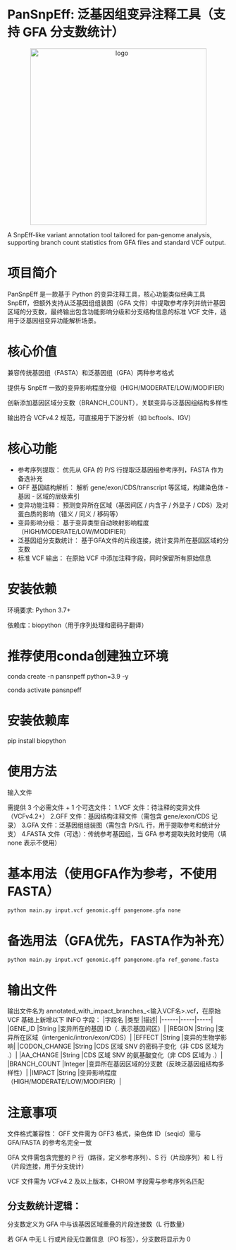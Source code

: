 # PanSnpEff: 泛基因组变异注释工具（支持 GFA 分支数统计）
<div align="center">
 <img width="400" height="400" alt="logo" src="https://github.com/user-attachments/assets/d6f00e15-4456-4924-9c7b-f61a108f90d8" />
</div>

A SnpEff-like variant annotation tool tailored for pan-genome analysis, supporting branch count statistics from GFA files and standard VCF output.
# 项目简介
PanSnpEff 是一款基于 Python 的变异注释工具，核心功能类似经典工具 SnpEff，但额外支持从泛基因组组装图（GFA 文件）中提取参考序列并统计基因区域的分支数，最终输出包含功能影响分级和分支结构信息的标准 VCF 文件，适用于泛基因组变异功能解析场景。
# 核心价值
兼容传统基因组（FASTA）和泛基因组（GFA）两种参考格式

提供与 SnpEff 一致的变异影响程度分级（HIGH/MODERATE/LOW/MODIFIER）

创新添加基因区域分支数（BRANCH_COUNT），关联变异与泛基因组结构多样性

输出符合 VCFv4.2 规范，可直接用于下游分析（如 bcftools、IGV）

# 核心功能
- 参考序列提取：	优先从 GFA 的 P/S 行提取泛基因组参考序列，FASTA 作为备选补充
- GFF 基因结构解析：	解析 gene/exon/CDS/transcript 等区域，构建染色体 - 基因 - 区域的层级索引
- 变异功能注释：	预测变异所在区域（基因间区 / 内含子 / 外显子 / CDS）及对蛋白质的影响（错义 / 同义 / 移码等）
- 变异影响分级：	基于变异类型自动映射影响程度（HIGH/MODERATE/LOW/MODIFIER）
- 泛基因组分支数统计：	基于GFA文件的片段连接，统计变异所在基因区域的分支数
- 标准 VCF 输出：	在原始 VCF 中添加注释字段，同时保留所有原始信息
# 安装依赖
环境要求:
Python 3.7+

依赖库：biopython（用于序列处理和密码子翻译）
# 推荐使用conda创建独立环境
conda create -n pansnpeff python=3.9 -y

conda activate pansnpeff

# 安装依赖库
pip install biopython
# 使用方法
输入文件

需提供 3 个必需文件 + 1 个可选文件：
1.VCF 文件：待注释的变异文件（VCFv4.2+）
2.GFF 文件：基因结构注释文件（需包含 gene/exon/CDS 记录）
3.GFA 文件：泛基因组组装图（需包含 P/S/L 行，用于提取参考和统计分支）
4.FASTA 文件（可选）：传统参考基因组，当 GFA 参考提取失败时使用（填 none 表示不使用）
# 基本用法（使用GFA作为参考，不使用FASTA）
`python main.py input.vcf genomic.gff pangenome.gfa none`
# 备选用法（GFA优先，FASTA作为补充）
`python main.py input.vcf genomic.gff pangenome.gfa ref_genome.fasta`
# 输出文件
输出文件名为 annotated_with_impact_branches_<输入VCF名>.vcf，在原始 VCF 基础上新增以下 INFO 字段：
|字段名	|类型	|描述|
|------|-----|-----|
|GENE_ID	|String	|变异所在的基因 ID（. 表示基因间区）|
|REGION	|String	|变异所在区域（intergenic/intron/exon/CDS）|
|EFFECT	|String	|变异的生物学影响|
|CODON_CHANGE	|String	|CDS 区域 SNV 的密码子变化（非 CDS 区域为 .）|
|AA_CHANGE	|String	|CDS 区域 SNV 的氨基酸变化（非 CDS 区域为 .）|
|BRANCH_COUNT	|Integer	|变异所在基因区域的分支数（反映泛基因组结构多样性）|
|IMPACT	|String	|变异影响程度（HIGH/MODERATE/LOW/MODIFIER）|
# 注意事项
文件格式兼容性：
GFF 文件需为 GFF3 格式，染色体 ID（seqid）需与 GFA/FASTA 的参考名完全一致

GFA 文件需包含完整的 P 行（路径，定义参考序列）、S 行（片段序列）和 L 行（片段连接，用于分支统计）

VCF 文件需为 VCFv4.2 及以上版本，CHROM 字段需与参考序列名匹配

## 分支数统计逻辑：
分支数定义为 GFA 中与该基因区域重叠的片段连接数（L 行数量）

若 GFA 中无 L 行或片段无位置信息（PO 标签），分支数将显示为 0
